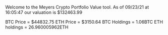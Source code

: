 Welcome to the Meyers Crypto Portfolio Value tool. 
As of 09/23/21 at 16:05:47 our valuation is $132463.99 

BTC Price = $44832.75
 ETH Price = $3150.64
BTC Holdings = 1.06BTC
 ETH holdings = 26.960005962ETH 
